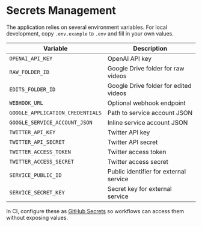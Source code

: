 # Secrets Management

The application relies on several environment variables. For local development, copy `.env.example` to `.env` and fill in your own values.

| Variable | Description |
|----------|-------------|
| `OPENAI_API_KEY` | OpenAI API key |
| `RAW_FOLDER_ID` | Google Drive folder for raw videos |
| `EDITS_FOLDER_ID` | Google Drive folder for edited videos |
| `WEBHOOK_URL` | Optional webhook endpoint |
| `GOOGLE_APPLICATION_CREDENTIALS` | Path to service account JSON |
| `GOOGLE_SERVICE_ACCOUNT_JSON` | Inline service account JSON |
| `TWITTER_API_KEY` | Twitter API key |
| `TWITTER_API_SECRET` | Twitter API secret |
| `TWITTER_ACCESS_TOKEN` | Twitter access token |
| `TWITTER_ACCESS_SECRET` | Twitter access secret |
| `SERVICE_PUBLIC_ID` | Public identifier for external service |
| `SERVICE_SECRET_KEY` | Secret key for external service |

In CI, configure these as [GitHub Secrets](https://docs.github.com/en/actions/security-guides/encrypted-secrets) so workflows can access them without exposing values.
